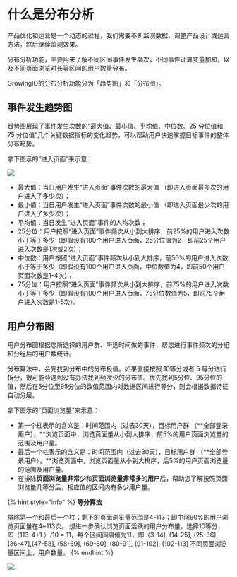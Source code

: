 # 什么是分布分析

产品优化和运营是一个动态的过程，我们需要不断监测数据，调整产品设计或运营方法，然后继续监测效果。

分布分析功能，主要用来了解不同区间事件发生频次，不同事件计算变量加和，以及不同页面浏览时长等区间的用户数量分布。

GrowingIO的分布分析功能分为「趋势图」和「分布图」。

## 事件发生趋势图

趋势图展现了事件发生次数的“最大值、最小值、平均值、中位数、25 分位值和 75 分位值”几个关键数据指标的变化趋势，可以帮助用户快速掌握目标事件的整体分布趋势。

拿下图示的“进入页面”来示意：

![](https://github.com/growingio/growingio-docs-v3/tree/d520f4a494f6c0635c83422f55c665597e79ee96/.gitbook/assets/image%20%2847%29.png)

* 最大值：当日用户发生“进入页面”事件次数的最大值 （即进入页面最多次的用户进入了多少次）；
* 最小值：当日用户发生“进入页面”事件次数的最小值 （即进入页面最少次的用户进入了多少次）；
* 平均值：当日发生“进入页面”事件的人均次数；
* 25分位：用户按照“进入页面”事件频次从小到大排序，前25%的用户进入次数小于等于多少（即假设有100个用户进入页面，25分位值为2，即前25个用户进入次数是1次或2次）；
* 中位数：用户按照“进入页面”事件频次从小到大排序，前50%的用户进入次数小于等于多少（即假设有100个用户进入页面，中位数值为4，即前50个用户页面次数是1-4次）；
* 75分位：用户按照“进入页面”事件频次从小到大排序，前75%的用户进入次数小于等于多少（即假设有100个用户进入页面，75分位数值为5，即前75个用户进入次数是1-5次）。

## 用户分布图

用户分布图根据您所选择的用户群、所选时间做的事件，帮您进行事件频次的分组和分组后的用户数统计。

分布算法中，会先找到分布中的分布极值。如果直接按照 10等分或者 5 等分进行拆分，很可能会遇到没有办法找到频次少的分布值。优先找到5分位、95分位的值，然后在5分位至95分位的数值范围内对数据区间进行等分，则会根据数据特征自动分层。

拿下图示的“页面浏览量”来示意：

* 第一个柱表示的含义是：时间范围内（过去30天），目标用户群 （**全部登录用户），**浏览页面中，浏览页面量从小到大排序，前5%的用户页面浏览量的范围及用户量。
* 最后一个柱表示的含义是：时间范围内（过去30天），目标用户群 （**全部登录用户），**浏览页面中，浏览页面量从小到大排序，后5%的用户页面浏览量的范围及用户量。
* 在排除**页面浏览量非常少**和**页面浏览量非常多**的**用户**后，帮助您了解按照页面浏览量几等分后，相应值的区间内有多少用户量。

{% hint style="info" %}
**等分算法**

排除第一个和最后一个柱；剩下的页面浏览量范围是4-113；即中间90%的用户浏览页面量在4~113次。 想进一步确认浏览页面活跃的用户分布量，选择10等分，即（113-4+1 ）/10 = 11，每个区间间隔值为11，即（3-14\], \(14-25\], \(25-36\], \(36-47\],\(47-58\], \(58-69\], \(69-80\], \(80-91\], \(91-102\], \(102-113\] 不同页面浏览量区间上，用户数量。
{% endhint %}

![](https://github.com/growingio/growingio-docs-v3/tree/d520f4a494f6c0635c83422f55c665597e79ee96/.gitbook/assets/image%20%28187%29.png)

